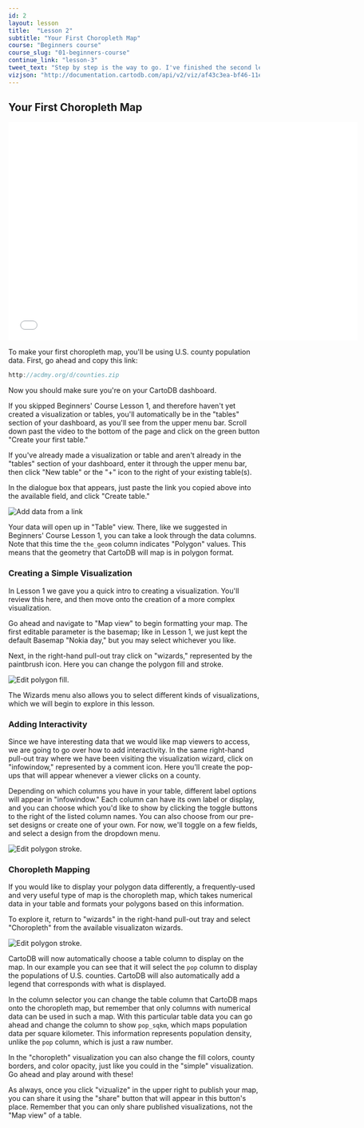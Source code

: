 ```yaml
---
id: 2
layout: lesson
title:  "Lesson 2"
subtitle: "Your First Choropleth Map"
course: "Beginners course"
course_slug: "01-beginners-course"
continue_link: "lesson-3"
tweet_text: "Step by step is the way to go. I've finished the second lesson of the map academy. Check it out"
vizjson: "http://documentation.cartodb.com/api/v2/viz/af43c3ea-bf46-11e3-8153-0edbca4b5057/viz.json"
---
```


## Your First Choropleth Map

<p><iframe src="//player.vimeo.com/video/81042811?byline=0" width="700" height="438" frameborder="0"></iframe></p>

To make your first choropleth map, you'll be using U.S. county population data. First, go ahead and copy this link:

~~~javascript
http://acdmy.org/d/counties.zip
~~~

Now you should make sure you're on your CartoDB dashboard.  

If you skipped Beginners' Course Lesson 1, and therefore haven't yet created a visualization or tables, you'll automatically be in the "tables" section of your dashboard, as you'll see from the upper menu bar. Scroll down past the video to the bottom of the page and click on the green button "Create your first table." 

If you've already made a visualization or table and aren't already in the "tables" section of your dashboard, enter it through the upper menu bar, then click "New table" or the "+" icon to the right of your existing table(s). 

In the dialogue box that appears, just paste the link you copied above into the available field, and click "Create table."

![Add data from a link]({{site.baseurl}}/img/course1/lesson2/newtableURL.png)

Your data will open up in "Table" view. There, like we suggested in Beginners' Course Lesson 1, you can take a look through the data columns. Note that this time the `the_geom` column indicates "Polygon" values. This means that the geometry that CartoDB will map is in polygon format.

### Creating a Simple Visualization

In Lesson 1 we gave you a quick intro to creating a visualization. You'll review this here, and then move onto the creation of a more complex visualization.

Go ahead and navigate to "Map view" to begin formatting your map. The first editable parameter is the basemap; like in Lesson 1, we just kept the default Basemap "Nokia day," but you may select whichever you like.

Next, in the right-hand pull-out tray click on "wizards," represented by the paintbrush icon. Here you can change the polygon fill and stroke.

![Edit polygon fill.]({{site.baseurl}}/img/course1/lesson2/polygonfill.png)

The Wizards menu also allows you to select different kinds of visualizations, which we will begin to explore in this lesson.

### Adding Interactivity
Since we have interesting data that we would like map viewers to access, we are going to go over how to add interactivity. In the same right-hand pull-out tray where we have been visiting the visualization wizard, click on "infowindow," represented by a comment icon. Here you'll create the pop-ups that will appear whenever a viewer clicks on a county.

Depending on which columns you have in your table, different label options will appear in "infowindow." Each column can have its own label or display, and you can choose which you'd like to show by clicking the toggle buttons to the right of the listed column names. You can also choose from our pre-set designs or create one of your own. For now, we'll toggle on a few fields, and select a design from the dropdown menu.

![Edit polygon stroke.]({{site.baseurl}}/img/course1/lesson2/infowindow.png)


### Choropleth Mapping

If you would like to display your polygon data differently, a frequently-used and very useful type of map is the choropleth map, which takes numerical data in your table and formats your polygons based on this information.

To explore it, return to "wizards" in the right-hand pull-out tray and select "Choropleth" from the available visualizaton wizards. 

![Edit polygon stroke.]({{site.baseurl}}/img/course1/lesson2/choropleth.png)

CartoDB will now automatically choose a table column to display on the map. In our example you can see that it will select the `pop` column to display the populations of U.S. counties. CartoDB will also automatically add a legend that corresponds with what is displayed.

In the column selector you can change the table column that CartoDB maps onto the choropleth map, but remember that only columns with numerical data can be used in such a map. With this particular table data you can go ahead and change the column to show `pop_sqkm`, which maps population data per square kilometer. This information represents population density, unlike the `pop` column, which is just a raw number.

In the "choropleth" visualization you can also change the fill colors, county borders, and color opacity, just like you could in the "simple" visualization. Go ahead and play around with these!

As always, once you click "vizualize" in the upper right to publish your map, you can share it using the "share" button that will appear in this button's place. Remember that you can only share published visualizations, not the "Map view" of a table.
